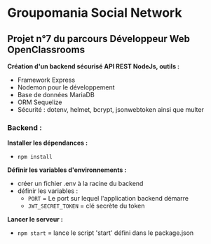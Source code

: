 # Groupomania Social Network

## Projet n°7 du parcours Développeur Web OpenClassrooms

**Création d'un backend sécurisé API REST NodeJs, outils :**
- Framework Express
- Nodemon pour le développement
- Base de données MariaDB
- ORM Sequelize
- Sécurité : dotenv, helmet, bcrypt, jsonwebtoken ainsi que multer

### Backend : 

**Installer les dépendances :**
 - `npm install`

**Définir les variables d'environnements :**
 - créer un fichier .env à la racine du backend
 - définir les variables : 
   - `PORT` = Le port sur lequel l'application backend démarre
   - `JWT_SECRET_TOKEN` = clé secrète du token
   

**Lancer le serveur :**
 - `npm start` = lance le script 'start' défini dans le package.json